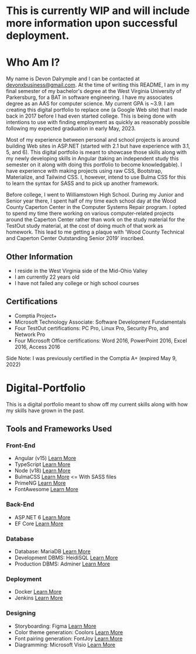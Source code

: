 # This is currently WIP and will include more information upon successful deployment.

# Who Am I?

My name is Devon Dalrymple and I can be contacted at devonxbusiness@gmail.com. At the time of writing this README, I am in my final semester of my bachelor's degree at the West Virginia University of Parkersburg, for a BAT in software engineering. I have my associates degree as an AAS for computer science. My current GPA is ~3.9. I am creating this digital portfolio to replace one (a Google Web site) that I made back in 2017 before I had even started college. This is being done with intentions to use with finding employment as quickly as reasonably possible following my expected graduation in early May, 2023.

Most of my experience between personal and school projects is around building Web sites in ASP.NET (started with 2.1 but have experience with 3.1, 5, and 6). This digital portfolio is meant to showcase those skills along with my newly developing skills in Angular (taking an independent study this semester on it along with doing this portfolio to become knowledgable). I have experience with making projects using raw CSS, Bootstrap, Materialize, and Tailwind CSS. I, however, intend to use Bulma CSS for this to learn the syntax for SASS and to pick up another framework.

Before college, I went to Williamstown High School. During my Junior and Senior year there, I spent half of my time each school day at the Wood County Caperton Center in the Computer Systems Repair program. I opted to spend my time there working on various computer-related projects around the Caperton Center rather than work on the study material for the TestOut study material, at the cost of doing much of that work as homework. This lead to me getting a plaque with 'Wood County Technical and Caperton Center Outstanding Senior 2019' inscribed.

## Other Information

- I reside in the West Virginia side of the Mid-Ohio Valley
- I am currently 22 years old
- I have not failed any college or high school courses

## Certifications

- Comptia Project+
- Microsoft Technology Associate: Software Development Fundamentals
- Four TestOut certifications: PC Pro, Linux Pro, Security Pro, and Network Pro
- Four Microsoft Office certifications: Word 2016, PowerPoint 2016, Excel 2016, Access 2016

Side Note: I was previously certified in the Comptia A+ (expired May 9, 2022)


# Digital-Portfolio

This is a digital portfolio meant to show off my current skills along with how my skills have grown in the past. 

## Tools and Frameworks Used

### Front-End
- Angular (v15) [Learn More](https://angular.io/)
- TypeScript [Learn More](https://www.typescriptlang.org/)
- Node (v18) [Learn More](https://nodejs.org/en/)
- BulmaCSS [Learn More](https://bulma.io/) <= With SASS files
- PrimeNG [Learn More](https://www.primefaces.org/primeng/)
- FontAwesome [Learn More](https://fontawesome.com/)

### Back-End
- ASP.NET 6 [Learn More](https://dotnet.microsoft.com/en-us/)
- EF Core [Learn More](https://learn.microsoft.com/en-us/ef/core/)

### Database
- Database: MariaDB [Learn More](https://mariadb.org/)
- Development DBMS: HeidiSQL [Learn More](https://www.heidisql.com/)
- Production DBMS: Adminer [Learn More](https://www.adminer.org/)

### Deployment
- Docker [Learn More](https://www.docker.com/)
- Jenkins [Learn More](https://www.jenkins.io/)

### Designing
- Storyboarding: Figma [Learn More](https://www.figma.com/)
- Color theme generation: Coolors [Learn More](https://coolors.co/)
- Font pairing generation: FontJoy [Learn More](https://fontjoy.com/)
- Diagramming: Microsoft Visio [Learn More](https://www.microsoft.com/en-us/store/collections/visio)


